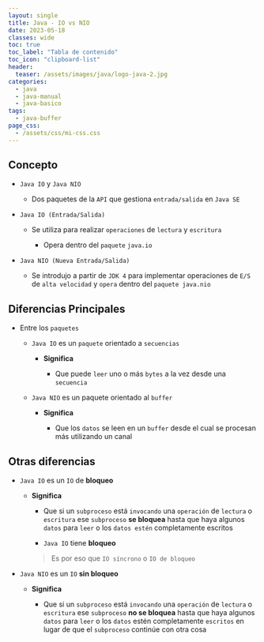 ```yaml
---
layout: single
title: Java - IO vs NIO
date: 2023-05-18
classes: wide
toc: true
toc_label: "Tabla de contenido"
toc_icon: "clipboard-list"
header:
  teaser: /assets/images/java/logo-java-2.jpg
categories:
  - java
  - java-manual
  - java-basico
tags:
  - java-buffer
page_css: 
  - /assets/css/mi-css.css
---
```


## Concepto

* ``Java IO`` y ``Java NIO`` 

  * Dos paquetes de la ``API`` que gestiona ``entrada/salida`` en ``Java SE``

* ``Java IO (Entrada/Salida)`` 

  * Se utiliza para realizar ``operaciones`` de ``lectura`` y ``escritura`` 
  
    * Opera dentro del ``paquete`` ``java.io``

* ``Java NIO (Nueva Entrada/Salida)`` 

  * Se introdujo a partir de ``JDK 4`` para implementar operaciones de ``E/S`` de ``alta velocidad`` y ``opera`` dentro del ``paquete java.nio``

## Diferencias Principales 

* Entre los ``paquetes``  

  * ``Java IO`` es un ``paquete`` orientado a ``secuencias`` 

    * **Significa** 
  
      * Que puede ``leer`` uno o más ``bytes`` a la vez desde una ``secuencia``
  
  * ``Java NIO`` es un paquete orientado al ``buffer``
  
    * **Significa** 
      
      * Que los ``datos`` se leen en un ``buffer`` desde el cual se procesan más utilizando un canal

## Otras diferencias

* ``Java IO`` es un ``IO`` de **bloqueo**

  * **Significa** 
  
    * Que si un ``subproceso`` está ``invocando`` una ``operación`` de ``lectura`` o ``escritura`` ese ``subproceso`` **se bloquea** hasta que haya algunos ``datos`` para ``leer`` o los ``datos estén`` completamente escritos
  
    * ``Java IO`` tiene **bloqueo**
    
    > Es por eso que ``IO síncrono`` o ``IO de bloqueo``
  
* ``Java NIO`` es un ``IO`` **sin bloqueo**
    
  * **Significa**
    
    * Que si un ``subproceso`` está ``invocando`` una ``operación`` de ``lectura`` o ``escritura`` ese ``subproceso`` **no se bloquea** hasta que haya algunos ``datos`` para ``leer`` o los ``datos`` estén completamente ``escritos`` en lugar de que el ``subproceso`` continúe con otra cosa
  